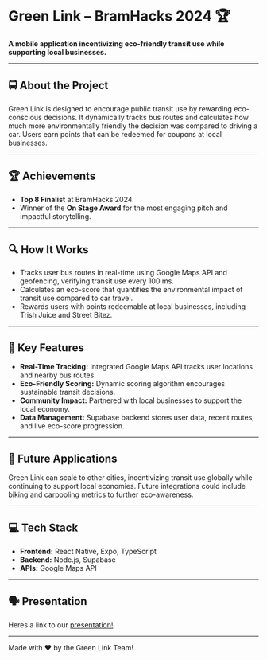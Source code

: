 # Green Link – BramHacks 2024 🏆  

**A mobile application incentivizing eco-friendly transit use while supporting local businesses.**  

---

## 🚍 About the Project  
Green Link is designed to encourage public transit use by rewarding eco-conscious decisions. It dynamically tracks bus routes and calculates how much more environmentally friendly the decision was compared to driving a car. Users earn points that can be redeemed for coupons at local businesses.  

---

## 🏆 Achievements  
- **Top 8 Finalist** at BramHacks 2024.  
- Winner of the **On Stage Award** for the most engaging pitch and impactful storytelling.  

---

## 🔍 How It Works  
- Tracks user bus routes in real-time using Google Maps API and geofencing, verifying transit use every 100 ms.  
- Calculates an eco-score that quantifies the environmental impact of transit use compared to car travel.  
- Rewards users with points redeemable at local businesses, including Trish Juice and Street Bitez.  

---

## 🎯 Key Features  
- **Real-Time Tracking:** Integrated Google Maps API tracks user locations and nearby bus routes.  
- **Eco-Friendly Scoring:** Dynamic scoring algorithm encourages sustainable transit decisions.  
- **Community Impact:** Partnered with local businesses to support the local economy.  
- **Data Management:** Supabase backend stores user data, recent routes, and live eco-score progression.  

---

## 🔮 Future Applications  
Green Link can scale to other cities, incentivizing transit use globally while continuing to support local economies. Future integrations could include biking and carpooling metrics to further eco-awareness.  

---

## 💻 Tech Stack  
- **Frontend:** React Native, Expo, TypeScript  
- **Backend:** Node.js, Supabase  
- **APIs:** Google Maps API  

---

## 🗣️ Presentation  
Heres a link to our [presentation!](https://docs.google.com/presentation/d/1LqBNGqDfixITZR2Jj3_lEWK4Z_cWCTNX5Bmyk-hT4XI/edit)

---

Made with ❤️ by the Green Link Team!
